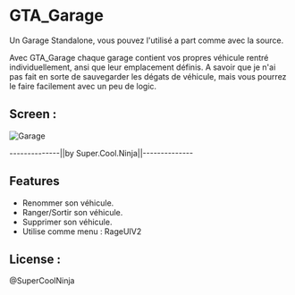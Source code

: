 # GTA_Garage

Un Garage Standalone, vous pouvez l'utilisé a part comme avec la source.

Avec GTA_Garage chaque garage contient vos propres véhicule rentré individuellement, ansi que leur emplacement définis.
A savoir que je n'ai pas fait en sorte de sauvegarder les dégats de véhicule, mais vous pourrez le faire facilement avec un peu de logic.

## Screen :
![Garage](https://cdn.discordapp.com/attachments/554479498721099787/759476066984394814/unknown.png)

--------------||by Super.Cool.Ninja||--------------


## Features
- Renommer son véhicule.
- Ranger/Sortir son véhicule.
- Supprimer son véhicule.
- Utilise comme menu : RageUIV2

## License :
@SuperCoolNinja